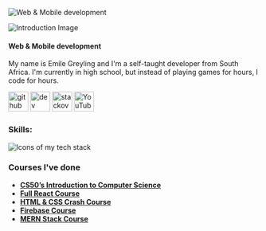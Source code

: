 ![Web & Mobile development](https://github.com/EmileGreyling/EmileGreyling/blob/main/Emile%20Greyling%20.png)



![Introduction Image](https://readme-typing-svg.herokuapp.com/?font=Righteous&size=35&width=500&height=70&duration=4000&lines=Hi+There+!+👋;+I'm+Emile+Greyling+!;)
#### Web & Mobile development

My name is Emile Greyling and I'm a self-taught developer from South Africa. I'm currently in high school, but instead of playing games for hours, I code for hours. 

[<img src='https://cdn.jsdelivr.net/npm/simple-icons@3.0.1/icons/github.svg' alt='github' height='40'>](https://github.com/EmileGreyling)  [<img src='https://cdn.jsdelivr.net/npm/simple-icons@3.0.1/icons/hashnode.svg' alt='dev' height='40'>](https://emilegreyling.hashnode.dev/)  [<img src='https://cdn.jsdelivr.net/npm/simple-icons@3.0.1/icons/stackoverflow.svg' alt='stackoverflow' height='40'>](https://stackoverflow.com/users/20605183)  [<img src='https://cdn.jsdelivr.net/npm/simple-icons@3.0.1/icons/youtube.svg' alt='YouTube' height='40'>](https://www.youtube.com/channel/UCvqFa1siuLfAlVEjs1EJfgA)  

### Skills: 
![Icons of my tech stack](https://skillicons.dev/icons?i=html,css,javascript,react,vue,python,flask,django,c,sqlite,git,github,vscode,linux&perline=7)

### Courses I've done
- **[CS50’s Introduction to Computer Science](https://cs50.harvard.edu/x/)**
- **[Full React Course](https://youtu.be/j942wKiXFu8&list=PL4cUxeGkcC9gZD-Tvwfod2gaISzfRiP9d)**
- **[HTML & CSS Crash Course](https://youtu.be/hu-q2zYwEYs&list=PL4cUxeGkcC9ivBf_eKCPIAYXWzLlPAm6G)**
- **[Firebase Course](https://youtu.be/4d-gIPGzmK4&list=PL4cUxeGkcC9itfjle0ji1xOZ2cjRGY_WB)**
- **[MERN Stack Course](https://youtu.be/98BzS5Oz5E4&list=PL4cUxeGkcC9iJ_KkrkBZWZRHVwnzLIoUE)**
  

